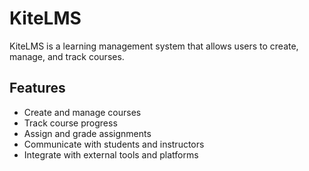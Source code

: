 # KiteLMS

KiteLMS is a learning management system that allows users to create, manage, and track courses.

## Features

- Create and manage courses
- Track course progress
- Assign and grade assignments
- Communicate with students and instructors
- Integrate with external tools and platforms
